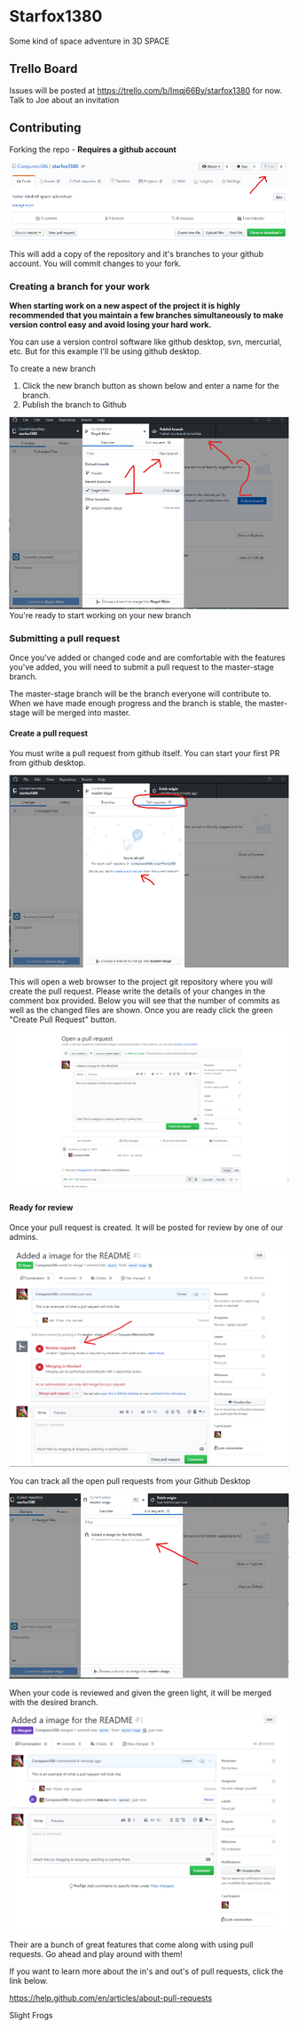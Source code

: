 # Starfox1380
Some kind of space adventure in 3D SPACE

## Trello Board

Issues will be posted at https://trello.com/b/Imqj66By/starfox1380 for now.
Talk to Joe about an invitation

## Contributing

Forking the repo - **Requires a github account**

![Screenshot](./imgs/fork_img.png "Forking")

This will add a copy of the repository and it's branches to your github account. You will commit changes to your fork.
   
### Creating a branch for your work

**When starting work on a new aspect of the project it is highly recommended that you maintain a few branches simultaneously to make version control easy and avoid losing your hard work.**

You can use a version control software like github desktop, svn, mercurial, etc. But for this example I'll be using github desktop.

To create a new branch

1. Click the new branch button as shown below and enter a name for the branch.
2. Publish the branch to Github

![Screenshot](./imgs/new_branch.png "New Branch")
You're ready to start working on your new branch

### Submitting a pull request

Once you've added or changed code and are comfortable with the features you've added, you will need to submit a pull request to the master-stage branch.

The master-stage branch will be the branch everyone will contribute to. When we have made enough progress and the branch is stable, the master-stage will be merged into master.

#### Create a pull request
You must write a pull request from github itself. You can start your first PR from github desktop.

![Screenshot](./imgs/create_pull_request.png "Create PR")

This will open a web browser to the project git repository where you will create the pull request. Please write the details of your changes in the comment box provided. Below you will see that the number of commits as well as the changed files are shown. Once you are ready click the green "Create Pull Request" button.

![Screenshot](./imgs/open_pull_request.png "Open PR")

#### Ready for review

Once your pull request is created. It will be posted for review by one of our admins.

![Screenshot](./imgs/added_pull_request.png "Added PR")

You can track all the open pull requests from your Github Desktop

![Screenshot](./imgs/status_pull_request.png "Status PR")

When your code is reviewed and given the green light, it will be merged with the desired branch.

![Screenshot](./imgs/merged_pull_request.png "Merged PR")

Their are a bunch of great features that come along with using pull requests. Go ahead and play around with them!

If you want to learn more about the in's and out's of pull requests, click the link below.

https://help.github.com/en/articles/about-pull-requests

Slight Frogs


